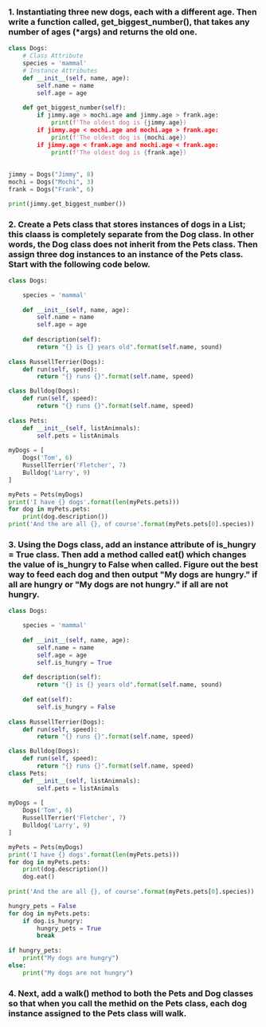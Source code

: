 ### 1. Instantiating three new dogs, each with a different age. Then write a function called, get_biggest_number(), that takes any number of ages (*args) and returns the old one.

```.py
class Dogs:
    # Class Attribute
    species = 'mammal'
    # Instance Attributes
    def __init__(self, name, age):
        self.name = name
        self.age = age
        
    def get_biggest_number(self):
        if jimmy.age > mochi.age and jimmy.age > frank.age:
            print(f'The oldest dog is {jimmy.age})
        if jimmy.age < mochi.age and mochi.age > frank.age:
            print(f'The oldest dog is {mochi.age})
        if jimmy.age < framk.age and mochi.age < frank.age: 
            print(f'The oldest dog is {frank.age})
       
        
jimmy = Dogs("Jimmy", 8)
mochi = Dogs("Mochi", 3)
frank = Dogs("Frank", 6)

print(jimmy.get_biggest_number())
```

### 2. Create a Pets class that stores instances of dogs in a List; this claass is completely separate from the Dog class. In other words, the Dog class does not inherit from the Pets class. Then assign three dog instances to an instance of the Pets class. Start with the following code below.

```.py
class Dogs:

    species = 'mammal'
    
    def __init__(self, name, age):
        self.name = name
        self.age = age
        
    def description(self):
        return "{} is {} years old".format(self.name, sound)
        
class RussellTerrier(Dogs):
    def run(self, speed):
        return "{} runs {}".format(self.name, speed)

class Bulldog(Dogs):
    def run(self, speed):
        return "{} runs {}".format(self.name, speed)
        
class Pets:
    def __init__(self, listAnimnals):
        self.pets = listAnimals
        
myDogs = [
    Dogs('Tom', 6)
    RussellTerrier('Fletcher', 7)
    Bulldog('Larry', 9)
]

myPets = Pets(myDogs)
print('I have {} dogs'.format(len(myPets.pets)))
for dog in myPets.pets:
    print(dog.description())
print('And the are all {}, of course'.format(myPets.pets[0].species))
```

### 3. Using the Dogs class, add an instance attribute of is_hungry = True class. Then add a method called eat() which changes the value of is_hungry to False when called. Figure out the best way to feed each dog and then output "My dogs are hungry." if all are hungry or "My dogs are not hungry." if all are not hungry.
```.py
class Dogs:

    species = 'mammal'
    
    def __init__(self, name, age):
        self.name = name
        self.age = age
        self.is_hungry = True
        
    def description(self):
        return "{} is {} years old".format(self.name, sound)
    
    def eat(self):
        self.is_hungry = False
        
class RussellTerrier(Dogs):
    def run(self, speed):
        return "{} runs {}".format(self.name, speed)

class Bulldog(Dogs):
    def run(self, speed):
        return "{} runs {}".format(self.name, speed)
class Pets:
    def __init__(self, listAnimnals):
        self.pets = listAnimals
        
myDogs = [
    Dogs('Tom', 6)
    RussellTerrier('Fletcher', 7)
    Bulldog('Larry', 9)
]

myPets = Pets(myDogs)
print('I have {} dogs'.format(len(myPets.pets)))
for dog in myPets.pets:
    print(dog.description())
    dog.eat()
    
print('And the are all {}, of course'.format(myPets.pets[0].species))

hungry_pets = False
for dog in myPets.pets:
    if dog.is_hungry:
        hungry_pets = True
        break
        
if hungry_pets:
    print("My dogs are hungry")
else:
    print("My dogs are not hungry")
```

### 4. Next, add a walk() method to both the Pets and Dog classes so that when you call the methid on the Pets class, each dog instance assigned to the Pets class will walk.
```.py
```
